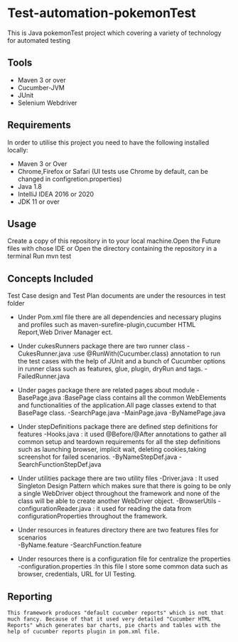 # Test-automation-pokemonTest

This is Java pokemonTest project which covering a variety of technology for automated testing

## Tools

* Maven 3 or over
* Cucumber-JVM
* JUnit
* Selenium Webdriver


## Requirements

In order to utilise this project you need to have the following installed locally:

* Maven 3 or Over
* Chrome,Firefox or Safari (UI tests use Chrome by default, can be changed in configretion.properties)
* Java 1.8
* IntelliJ IDEA 2016 or 2020
* JDK 11 or over

## Usage

Create a copy of this repository in to your local machine.Open the Future files with chose IDE
or 
Open the directory containing the repository in a terminal
Run mvn test

## Concepts Included

Test Case design and Test Plan documents are under the resources in test folder

* Under Pom.xml file there are all dependencies and necessary plugins and profiles such as maven-surefire-plugin,cucumber 
		HTML Report,Web Driver Manager ect.

* Under cukesRunners package there are two runner class
       -CukesRunner.java :use  @RunWith(Cucumber.class) annotation to run the test cases with the help of JUnit and a bunch of 
       	Cucumber options in runner class such as features, glue, plugin, dryRun and tags.
       -FailedRunner.java
       
* Under pages package there are related pages about module
       -BasePage.java   :BasePage class  contains all the common WebElements and functionalities of the application.All page 
       	classes extend to that BasePage class.
       -SearchPage.java
       -MainPage.java
       -ByNamePage.java
       
* Under stepDefinitions package there are defined step definitions for features
       -Hooks.java   : it used @Before/@After annotations to gather all common setup and teardown requirements for all the step 
       	definitions such as launching browser, implicit wait, deleting cookies,taking screenshot for failed scenarios.
       -ByNameStepDef.java
       -SearchFunctionStepDef.java
       
* Under utilities package there are two utility files
       -Driver.java : It used Singleton Design Pattern which makes sure that there is going to be only a single WebDriver object 
       	throughout the framework and none of the class will be able to create another WebDriver object.
       -BrowserUtils
       -configurationReader.java : it used for reading the data from configurationProperties throughout the framework.

* Under resources in features directory there are two features files for scenarios               
       -ByName.feature
       -SearchFunction.feature
       
* Under resources there is a configuration file for centralize the properties
       -configuration.properties :In this file I store some common data such as browser, credentials, URL for UI Testing.

## Reporting

	This framework produces "default cucumber reports" which is not that much fancy. Because of that it used very detailed "Cucumber HTML Reports" which generates bar charts, pie charts and tables with the help of cucumber reports plugin in pom.xml file.

